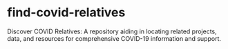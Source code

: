 # find-covid-relatives
Discover COVID Relatives: A repository aiding in locating related projects, data, and resources for comprehensive COVID-19 information and support.
